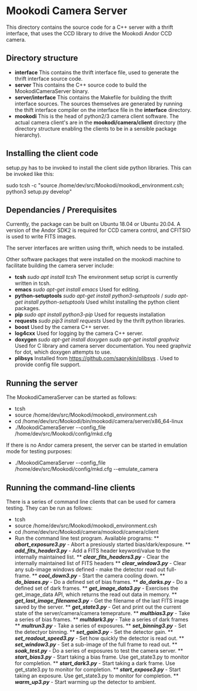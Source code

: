 # Mookodi Camera Server

This directory contains the source code for a C++ server with a thrift interface, that uses the CCD library to drive the Mookodi Andor CCD camera.

## Directory structure

* **interface** This contains the thrift interface file, used to generate the thrift interface source code.
* **server** This contains the C++ source code to build the MookodiCameraServer binary.
* **server/interface** This contains the Makefile for building the thrift interface sources. The sources themselves are generated by running the thift interface compiler on the interface file in the **interface** directory.
* **mookodi** This is the head of python2/3 camera client software. The actual camera client's are in the **mookodi/camera/client** directory (the directory structure enabling the clients to be in a sensible package hierarchy).

## Installing the client code

setup.py has to be invoked to install the client side python libraries. This can be invoked like this:

sudo tcsh -c "source /home/dev/src/Mookodi/mookodi_environment.csh; python3 setup.py develop"

## Dependancies / Prerequisites

Currently, the package can be built on Ubuntu 18.04 or Ubuntu 20.04. A version of the Andor SDK2 is required for CCD camera control, and CFITSIO is used to write FITS images.

The server interfaces are written using thrift, which needs to be installed.

Other software packages that were installed on the mookodi machine to facilitate building the camera server include:

* **tcsh** *sudo apt install tcsh* The environment setup script is currently written in tcsh.
* **emacs** *sudo apt-get  install emacs* Used for editing.
* **python-setuptools** *sudo apt-get install python3-setuptools* / *sudo apt-get install python-setuptools* Used whilst installing the python client packages.
* **pip** *sudo apt install python3-pip* Used for requests installation
* **requests** *sudo pip3 install requests* Used by the thrift python libraries.
* **boost** Used by the camera C++ server.
* **log4cxx** Used for logging by the camera C++ server.
* **doxygen** *sudo apt-get install doxygen* *sudo apt-get install graphviz* Used for C library and camera server documentation. You need graphviz for dot, which doxygen attempts to use.
* **plibsys** Installed from https://github.com/saprykin/plibsys . Used to provide config file support.

## Running the server

The MookodiCameraServer can be started as follows:

* tcsh
* source /home/dev/src/Mookodi/mookodi_environment.csh
* cd /home/dev/src/Mookodi/bin/mookodi/camera/server/x86_64-linux
* ./MookodiCameraServer --config_file /home/dev/src/Mookodi/config/mkd.cfg

If there is no Andor camera present, the server can be started in emulation mode for testing purposes:

* ./MookodiCameraServer --config_file /home/dev/src/Mookodi/config/mkd.cfg --emulate_camera


## Running the command-line clients

There is a series of command line clients that can be used for camera testing. They can be run as follows:

* tcsh
* source /home/dev/src/Mookodi/mookodi_environment.csh
* cd /home/dev/src/Mookodi/camera/mookodi/camera/client
* Run the command line test program. Available programs:
** ***abort_exposure3.py***  - Abort a presiously started bias/dark/exposure.
** ***add_fits_header3.py*** - Add a FITS header keyword/value to the internally maintained list.
** ***clear_fits_headers3.py*** - Clear the internally maintained list of FITS headers
** ***clear_window3.py*** - Clear any sub-image windows defined - make the detector read out full-frame.
** ***cool_down3.py*** - Start the camera cooling down.
** ***do_biases.py*** - Do a defined set of bias frames.
** ***do_darks.py*** - Do a defined set of dark frames.
** ***get_image_data3.py*** - Exercises the get_image_data API, which returns the read out data in memory.
** ***get_last_image_filename3.py*** - Get the filename of the last FITS image saved by the server.
** ***get_state3.py*** - Get and print out the current state of the server/camera/camera temeprature.
** ***multbias3.py*** - Take a series of bias frames.
** ***multdark3.py*** - Take a series of dark frames
** ***multrun3.py*** - Take a series of exposures.
** ***set_binning3.py*** - Set the detectyor binning.
** ***set_gain3.py*** - Set the detector gain.
** ***set_readout_speed3.py*** - Set how quickly the detector is read out.
** ***set_window3.py*** - Set a sub-image of the full frame to read out.
** ***soak_test.py*** - Do a series of exposures to test the camera server.
** ***start_bias3.py*** - Start taking a bias frame. Use get_state3.py to monitor for completion.
** ***start_dark3.py*** - Start taking a dark frame. Use get_state3.py to monitor for completion.
** ***start_expose3.py*** - Start taking an exposure.  Use get_state3.py to monitor for completion.
** ***warm_up3.py*** - Start warming up the detector to ambient.
